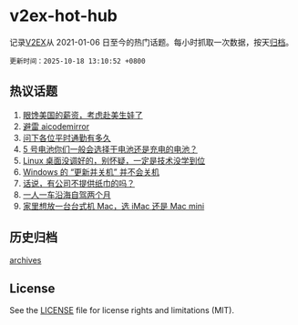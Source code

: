 # v2ex-hot-hub

 记录[V2EX](https://www.v2ex.com/)从 2021-01-06 日至今的热门话题。每小时抓取一次数据，按天[归档](archives)。

`更新时间：2025-10-18 13:10:52 +0800`

## 热议话题

1. [眼馋美国的薪资，考虑赴美生娃了](https://www.v2ex.com/t/1166423)
1. [避雷 aicodemirror](https://www.v2ex.com/t/1166447)
1. [问下各位平时通勤有多久](https://www.v2ex.com/t/1166410)
1. [5 号电池你们一般会选择干电池还是充电的电池？](https://www.v2ex.com/t/1166418)
1. [Linux 桌面没调好的，别怀疑，一定是技术没学到位](https://www.v2ex.com/t/1166535)
1. [Windows 的 “更新并关机” 并不会关机](https://www.v2ex.com/t/1166429)
1. [话说，有公司不提供纸巾的吗？](https://www.v2ex.com/t/1166499)
1. [一人一车沿海自驾两个月](https://www.v2ex.com/t/1166414)
1. [家里想放一台台式机 Mac，选 iMac 还是 Mac mini](https://www.v2ex.com/t/1166409)

## 历史归档

[archives](archives)

## License

See the [LICENSE](LICENSE) file for license rights and limitations (MIT).
